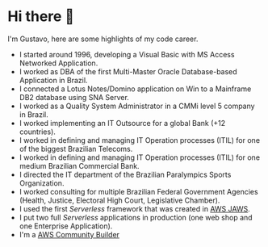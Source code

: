 # Hi there 👋

I'm Gustavo, here are some highlights of my code career.

- I started around 1996, developing a Visual Basic with MS Access Networked Application.
- I worked as DBA of the first Multi-Master Oracle Database-based Application in Brazil.
- I connected a Lotus Notes/Domino application on Win to a Mainframe DB2 database using SNA Server.
- I worked as a Quality System Administrator in a CMMi level 5 company in Brazil.
- I worked implementing an IT Outsource for a global Bank (+12 countries).
- I worked in defining and managing IT Operation processes (ITIL) for one of the biggest Brazilian Telecoms.
- I worked in defining and managing IT Operation processes (ITIL) for one medium Brazilian Commercial Bank.
- I directed the IT department of the Brazilian Paralympics Sports Organization.
- I worked consulting for multiple Brazilian Federal Government Agencies (Health, Justice, Electoral High Court, Legislative Chamber).
- I used the first _Serverless_ framework that was created in [AWS JAWS](https://aws.amazon.com/blogs/compute/getting-started-with-jaws-on-amazon-web-services/).
- I put two full _Serverless_ applications in production (one web shop and one Enterprise Application).
- I'm a [AWS Community Builder](https://aws.amazon.com/developer/community/community-builders/)
